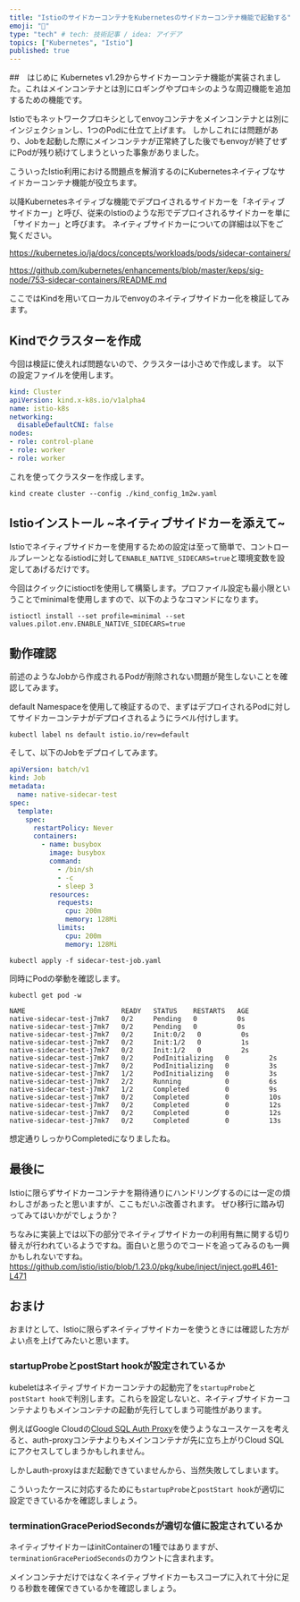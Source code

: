 ```yaml
---
title: "IstioのサイドカーコンテナをKubernetesのサイドカーコンテナ機能で起動する"
emoji: "📑"
type: "tech" # tech: 技術記事 / idea: アイデア
topics: ["Kubernetes", "Istio"]
published: true
---
```


##　はじめに
Kubernetes v1.29からサイドカーコンテナ機能が実装されました。これはメインコンテナとは別にロギングやプロキシのような周辺機能を追加するための機能です。

Istioでもネットワークプロキシとしてenvoyコンテナをメインコンテナとは別にインジェクションし、1つのPodに仕立て上げます。
しかしこれには問題があり、Jobを起動した際にメインコンテナが正常終了した後でもenvoyが終了せずにPodが残り続けてしまうといった事象がありました。

こういったIstio利用における問題点を解消するのにKubernetesネイティブなサイドカーコンテナ機能が役立ちます。

以降Kubernetesネイティブな機能でデプロイされるサイドカーを「ネイティブサイドカー」と呼び、従来のIstioのような形でデプロイされるサイドカーを単に「サイドカー」と呼びます。
ネイティブサイドカーについての詳細は以下をご覧ください。

https://kubernetes.io/ja/docs/concepts/workloads/pods/sidecar-containers/

https://github.com/kubernetes/enhancements/blob/master/keps/sig-node/753-sidecar-containers/README.md

ここではKindを用いてローカルでenvoyのネイティブサイドカー化を検証してみます。

## Kindでクラスターを作成
今回は検証に使えれば問題ないので、クラスターは小さめで作成します。 以下の設定ファイルを使用します。
```yaml
kind: Cluster
apiVersion: kind.x-k8s.io/v1alpha4
name: istio-k8s
networking:
  disableDefaultCNI: false
nodes:
- role: control-plane
- role: worker
- role: worker
```

これを使ってクラスターを作成します。
```shell
kind create cluster --config ./kind_config_1m2w.yaml
```

## Istioインストール ~ネイティブサイドカーを添えて~
Istioでネイティブサイドカーを使用するための設定は至って簡単で、コントロールプレーンとなるistiodに対して`ENABLE_NATIVE_SIDECARS=true`と環境変数を設定してあげるだけです。

今回はクイックにistioctlを使用して構築します。プロファイル設定も最小限ということでminimalを使用しますので、以下のようなコマンドになります。
```shell
istioctl install --set profile=minimal --set values.pilot.env.ENABLE_NATIVE_SIDECARS=true
```

## 動作確認
前述のようなJobから作成されるPodが削除されない問題が発生しないことを確認してみます。

default Namespaceを使用して検証するので、まずはデプロイされるPodに対してサイドカーコンテナがデプロイされるようにラベル付けします。
```shell
kubectl label ns default istio.io/rev=default
```

そして、以下のJobをデプロイしてみます。
```yaml
apiVersion: batch/v1
kind: Job
metadata:
  name: native-sidecar-test
spec:
  template:
    spec:
      restartPolicy: Never
      containers:
        - name: busybox
          image: busybox
          command:
            - /bin/sh
            - -c
            - sleep 3
          resources:
            requests:
              cpu: 200m
              memory: 128Mi
            limits:
              cpu: 200m
              memory: 128Mi
```

```shell
kubectl apply -f sidecar-test-job.yaml
```

同時にPodの挙動を確認します。
```shell
kubectl get pod -w

NAME                        READY   STATUS    RESTARTS   AGE
native-sidecar-test-j7mk7   0/2     Pending   0          0s
native-sidecar-test-j7mk7   0/2     Pending   0          0s
native-sidecar-test-j7mk7   0/2     Init:0/2   0          0s
native-sidecar-test-j7mk7   0/2     Init:1/2   0          1s
native-sidecar-test-j7mk7   0/2     Init:1/2   0          2s
native-sidecar-test-j7mk7   0/2     PodInitializing   0          2s
native-sidecar-test-j7mk7   0/2     PodInitializing   0          3s
native-sidecar-test-j7mk7   1/2     PodInitializing   0          3s
native-sidecar-test-j7mk7   2/2     Running           0          6s
native-sidecar-test-j7mk7   1/2     Completed         0          9s
native-sidecar-test-j7mk7   0/2     Completed         0          10s
native-sidecar-test-j7mk7   0/2     Completed         0          12s
native-sidecar-test-j7mk7   0/2     Completed         0          12s
native-sidecar-test-j7mk7   0/2     Completed         0          13s
```
想定通りしっかりCompletedになりましたね。

## 最後に
Istioに限らずサイドカーコンテナを期待通りにハンドリングするのには一定の煩わしさがあったと思いますが、ここもだいぶ改善されます。
ぜひ移行に踏み切ってみてはいかがでしょうか？

ちなみに実装上では以下の部分でネイティブサイドカーの利用有無に関する切り替えが行われているようですね。面白いと思うのでコードを追ってみるのも一興かもしれないですね。
https://github.com/istio/istio/blob/1.23.0/pkg/kube/inject/inject.go#L461-L471

## おまけ
おまけとして、Istioに限らずネイティブサイドカーを使うときには確認した方がよい点を上げてみたいと思います。

### startupProbeとpostStart hookが設定されているか
kubeletはネイティブサイドカーコンテナの起動完了を`startupProbe`と`postStart hook`で判別します。これらを設定しないと、ネイティブサイドカーコンテナよりもメインコンテナの起動が先行してしまう可能性があります。

例えばGoogle Cloudの[Cloud SQL Auth Proxy](https://cloud.google.com/sql/docs/mysql/sql-proxy?hl=ja)を使うようなユースケースを考えると、auth-proxyコンテナよりもメインコンテナが先に立ち上がりCloud SQLにアクセスしてしまうかもしれません。

しかしauth-proxyはまだ起動できていませんから、当然失敗してしまいます。

こういったケースに対応するためにも`startupProbe`と`postStart hook`が適切に設定できているかを確認しましょう。

### terminationGracePeriodSecondsが適切な値に設定されているか
ネイティブサイドカーはinitContainerの1種ではありますが、`terminationGracePeriodSeconds`のカウントに含まれます。

メインコンテナだけではなくネイティブサイドカーもスコープに入れて十分に足りる秒数を確保できているかを確認しましょう。